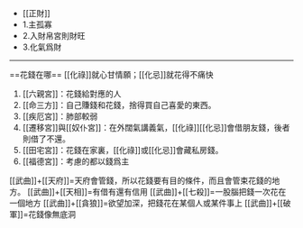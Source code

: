 - [[正財]]
- 1.主孤寡
- 2.入財帛宮則財旺
- 3.化氣爲財
--- 
==花錢在哪==
[[化祿]]就心甘情願；[[化忌]]就花得不痛快


1. [[六親宮]]：花錢給對應的人
2. [[命三方]]：自己賺錢和花錢，捨得買自己喜愛的東西。
3. [[疾厄宮]]：肺部較弱
4. [[遷移宮]]與[[奴仆宮]]：在外闊氣講義氣，[[化祿]][[化忌]]會借朋友錢，後者則借了不還。
5. [[田宅宮]]：花錢在家裏，[[化祿]]或[[化忌]]會藏私房錢。
6. [[福德宮]]：考慮的都以錢爲主

[[武曲]]+[[天府]]=天府會管錢，所以花錢要有目的條件，而且會管束花錢的地方。
[[武曲]]+[[天相]]=有借有還有信用
[[武曲]]+[[七殺]]=一股腦把錢一次花在一個地方
[[武曲]]+[[貪狼]]=欲望加深，把錢花在某個人或某件事上
[[武曲]]+[[破軍]]=花錢像無底洞
	